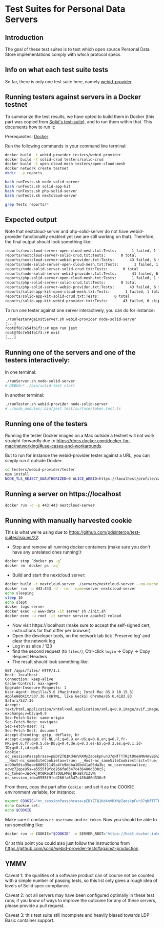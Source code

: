 # Test Suites for Personal Data Servers

## Introduction

The goal of these test suites is to test which open source
Personal Data Store implementations comply with which protocol specs.

## Info on what each test suite tests
So far, there is only one test suite here, namely [webid-provider](./docs/webid-provider.md).

## Running testers against servers in a Docker testnet

To summarize the test results, we have opted to build them in Docker
(this part was copied from [Solid's test-suite](https://github.com/solid/test-suite)),
and to run them within that. This documents how to run it:

Prerequisites: [Docker](https://docs.docker.com/install/)

Run the following commands in your command line terminal:

```sh
docker build -t webid-provider testers/webid-provider
docker build -t solid-crud testers/solid-crud
docker build -t open-cloud-mesh testers/open-cloud-mesh
docker network create testnet
mkdir  -p reports

bash runTests.sh node-solid-server
bash runTests.sh solid-app-kit
bash runTests.sh php-solid-server
bash runTests.sh nextcloud-server

grep Tests reports/*
```

## Expected output

Note that nextcloud-server and php-solid-server do not have webid-provider functionality enabled yet (we are
still working on that). Therefore, the final output should look something like:
```sh
reports/nextcloud-server-open-cloud-mesh.txt:Tests:       1 failed, 1 total
reports/nextcloud-server-solid-crud.txt:Tests:       0 total
reports/nextcloud-server-webid-provider.txt:Tests:       43 failed, 6 skipped, 49 total
reports/node-solid-server-open-cloud-mesh.txt:Tests:       1 failed, 1 total
reports/node-solid-server-solid-crud.txt:Tests:       0 total
reports/node-solid-server-webid-provider.txt:Tests:       41 failed, 6 skipped, 2 passed, 49 total
reports/php-solid-server-open-cloud-mesh.txt:Tests:       1 failed, 1 total
reports/php-solid-server-solid-crud.txt:Tests:       0 total
reports/php-solid-server-webid-provider.txt:Tests:       43 failed, 6 skipped, 49 total
reports/solid-app-kit-open-cloud-mesh.txt:Tests:       1 failed, 1 total
reports/solid-app-kit-solid-crud.txt:Tests:       0 total
reports/solid-app-kit-webid-provider.txt:Tests:       43 failed, 6 skipped, 49 total
```

To run one tester against one server interactively, you can do for instance:
```sh
./runTesterAgainstServer.sh webid-provider node-solid-server
[...]
root@f0c7e54fb1f3:/# npm run jest
root@f0c7e54fb1f3:/# exit
[...]
```

## Running one of the servers and one of the testers interactively:
In one terminal:
```sh
./runServer.sh node-solid-server
# DEBUG=* ./bin/solid-test start
```

In another terminal:
```sh
./runTester.sh webid-provider node-solid-server
# ./node_modules/.bin/jest test/surface/token.test.ts
```

## Running one of the testers
Running the tester Docker images on a Mac outside a testnet will not work
straight-forwardly due to https://docs.docker.com/docker-for-mac/networking/#use-cases-and-workarounds.

But to run for instance the webid-provider tester against a URL, you can simply run it outside Docker:
```sh
cd testers/webid-provider/tester
npm install
NODE_TLS_REJECT_UNAUTHORIZED=0 ALICE_WEBID=https://localhost/profile/card#me SERVER_ROOT=https://localhost ./node_modules/.bin/jest test/surface/*
```

## Running a server on https://localhost
```sh
docker run -d -p 443:443 nextcloud-server
```

## Running with manually harvested cookie

This is what we're using due to https://github.com/pdsinterop/test-suites/issues/22:
* Stop and remove all running docker containers (make sure you don't have any unrelated ones running!):
```sh
docker stop `docker ps -q`
docker rm `docker ps -aq`
```
* Build and start the nextcloud server:
```sh
docker build -t nextcloud-server ./servers/nextcloud-server --no-cache
docker run -p 443:443 -d --rm --name=server nextcloud-server
echo sleeping
sleep 10
echo slept
docker logs server
docker exec -u www-data -it server sh /init.sh
docker exec -u root -it server service apache2 reload
```
* Now visit https://localhost (make sure to accept the self-signed cert, instructions for that differ per browser)
* Open the developer tools, on the network tab tick 'Preserve log' and clear the network log
* Log in as alice / 123
* find the second request (to `files/`), Ctrl-click `login` -> Copy -> Copy Request Headers
* The result should look something like:
```
GET /apps/files/ HTTP/1.1
Host: localhost
Connection: keep-alive
Cache-Control: max-age=0
Upgrade-Insecure-Requests: 1
User-Agent: Mozilla/5.0 (Macintosh; Intel Mac OS X 10_15_6) AppleWebKit/537.36 (KHTML, like Gecko) Chrome/85.0.4183.83 Safari/537.36
Accept: text/html,application/xhtml+xml,application/xml;q=0.9,image/avif,image/webp,image/apng,*/*;q=0.8,application/signed-exchange;v=b3;q=0.9
Sec-Fetch-Site: same-origin
Sec-Fetch-Mode: navigate
Sec-Fetch-User: ?1
Sec-Fetch-Dest: document
Accept-Encoding: gzip, deflate, br
Accept-Language: nl-NL,nl;q=0.9,en-US;q=0.8,en;q=0.7,fr-FR;q=0.6,fr;q=0.5,de-DE;q=0.4,de;q=0.3,es-ES;q=0.2,es;q=0.1,id-ID;q=0.1,id;q=0.1
Cookie: oc_sessionPassphrase=pEDYZTQ1Kd4nVRXMyZaoskpFun37qNfTTTRJt0memMA4nvBS%2BQf8Q0ji5hObY4QEgPWzG2%2FT0GRLzaJxKZk5PyMvf7Z3tzJgd8Keylb6VGZq4bF73onkRnL7oU7%2FmI2m; __Host-nc_sameSiteCookielax=true; __Host-nc_sameSiteCookiestrict=true; oc99o50ta95q=e600921145a4fe9ddba10bd41a05da3b; nc_username=alice; ocwz72epe95s=a5555f9fcd266fa6347c436480d330c5; nc_token=JWcwkjRt0RexKf7QULFMmjBFaBlYIZvW; nc_session_id=a5555f9fcd266fa6347c436480d330c5
```
From there, copy the part after `Cookie:` and set it as the COOKIE environment variable, for instance:
```sh
export COOKIE="oc_sessionPassphrase=pEDYZTQ1Kd4nVRXMyZaoskpFun37qNfTTTRJt0memMA4nvBS%2BQf8Q0ji5hObY4QEgPWzG2%2FT0GRLzaJxKZk5PyMvf7Z3tzJgd8Keylb6VGZq4bF73onkRnL7oU7%2FmI2m; __Host-nc_sameSiteCookielax=true; __Host-nc_sameSiteCookiestrict=true; oc99o50ta95q=e600921145a4fe9ddba10bd41a05da3b; nc_username=alice; ocwz72epe95s=a5555f9fcd266fa6347c436480d330c5; nc_token=JWcwkjRt0RexKf7QULFMmjBFaBlYIZvW; nc_session_id=a5555f9fcd266fa6347c436480d330c5"
echo Cookie set:
echo $COOKIE
```
Make sure it contains `nc_username` and `nc_token`.
Now you should be able to run something like:
```sh
docker run -e COOKIE="$COOKIE" -e SERVER_ROOT="https://host.docker.internal" -e ALICE_WEBID="https://host.docker.internal/apps/solid/@alice/turtle#me" webid-provider
```
Or at this point you could also just follow the instructions from https://github.com/solid/webid-provider-tests#against-production.

## YMMV

Caveat 1: the qualities of a software product can of course not be counted with a simple number of passing tests,
so this list only gives a rough idea of levels of Solid spec compliance.

Caveat 2: not all servers may have been configured optimally in these test runs; if you know of ways to improve the
outcome for any of these servers, please provide a pull request.

Caveat 3: this test suite still incomplete and heavily biased towards LDP Basic container support.
